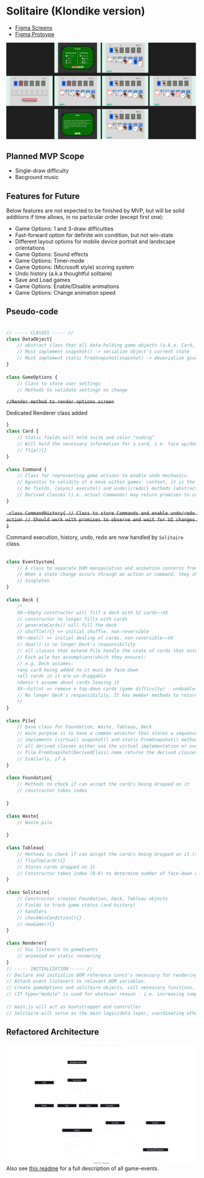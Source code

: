 # Solitaire (Klondike version)

+ [Figma Screens](https://www.figma.com/file/XcEostiwFMu5KNMkTEz4SB/Solitaire-(Klondike)-Browser-Game?type=design&node-id=0%3A1&mode=design&t=e1NEC8xCsmlnMaf9-1)
+ [Figma Protoype](https://www.figma.com/proto/XcEostiwFMu5KNMkTEz4SB/Solitaire-(Klondike)-Browser-Game?type=design&node-id=14-2&t=q113tvyCC0scQbAE-1&scaling=scale-down&page-id=0%3A1&starting-point-node-id=14%3A2&mode=design)

![screen designs](./Solitaire(Klondike)-Browser-Game.png)
## Planned MVP Scope
+ Single-draw difficulty
+ Bacground music
## Features for Future
Below features are not expected to be finished by MVP, but will be solid additions if time allows, in no particular order (except first one):
+ Game Options: 1 and 3-draw difficulties
+ Fast-forward option for definite win condition, but not win-state
+ Different layout options for mobile device portrait and landscape orientations
+ Game Options: Sound effects
+ Game Options: Timer-mode
+ Game Options: (Microsoft style) scoring system
+ Undo history (a.k.a thoughtful solitaire)
+ Save and Load games
+ Game Options: Enable/Disable animations
+ Game Options: Change animation speed
## Pseudo-code
```javascript

// ----- CLASSES ----- //
class DataObject{
    // abstract class that all data-holding game objects (a.k.a. Card, Deck, Tableaux, Waste, Foundations) extend this class.
    // Must implement snapshot() -> serialize object's current state
    // Must implement static FromSnapshot(snapshot) -> deserialize given snapshot to a valid object of type
}

class GameOptions {
    // Class to store user settings
    // Methods to validate settings on change
```

~~`//Render method to render options screen`~~

 Dedicated Renderer class added

```js
}
class Card {
    // Static fields will hold suite and color "coding"
    // Will hold the necessary information for a card, i.e. face up/down, value, suite
    // flip(){}
}

class Command {
    // Class for representing game actions to enable undo mechanics.
    // Agnostic to validity of a move within games' context, it is the creating classes responsiblity to ensure a stored move is valid
    // No fields, (async) execute() and undo()/redo() methods (abstract)
    // Derived classes (i.e. actual Commands) may return promises to consider UI changes taking time
}
```
~~`
class CommandHistory{
    // Class to store Commands and enable undo/redo action
    // Should work with promises to observe and wait for UI changes
}`~~

Command execution, history, undo, redo are now handled by `Solitaire` class.
```js

class EventSystem{
    // A class to separate DOM manipulation and animation concerns from game logic
    // When a state change occurs through an action or command, they should notify the event system, which will call their registered listeners for DOM manipulation
    // Singleton
}

class Deck {
    /*
    XX~~Empty constructor will fill a deck with 52 cards~~XX
    // constructor no longer fills with cards
    // generateCards() will fill the deck
    // shuffle(){} => initial shuffle. non-reversible
    XX~~deal() => initial dealing of cards. non-reversible~~XX
    // deal() is no longer Deck's responsibility
    // all classes that extend Pile handle the state of cards that enter that pile, or leave that pile.
    // Each pile has assumptions(which they ensure):
    // e.g. Deck assumes: 
    +any card being added to it must be face-down
    +all cards in it are un-draggable
    +doesn't assume about cards leaving it
    XX~~hit(n) => remove n top-down cards (game difficulty) - undoable~~XX
    // No longer Deck's responsibility. It has member methods to return cards from its top, but removing and 
    */
}

class Pile{
    // base class for Foundation, Waste, Tableau, Deck
    // main purpose is to have a common ancestor that stores a sequence of cards
    // implements (virtual) snapshot() and static FromSnapshot() methods that allow for saving the current state when passing as event data.
    // all derived classes either use the virtual implementation or override with necessary additions
    // Pile.FromSnapshot(DerivedClass).name returns the derived classes name, used by renderer.
    // Similarly, if a 
}

class Foundation{
    // Methods to check if can accept the card/s being dropped on it
    // constructor takes index

}

class Waste{
    // Waste pile

}

class Tableau{
    // Methods to check if can accept the card/s being dropped on it (reverse of foundation)
    // flipTopCard(){}
    // Stores cards dropped on it
    // Constructor takes index (0-6) to determine number of face-down cards on beginning
}

class Solitaire{
    // Constructor creates Foundation, Deck, Tableau objects
    // Fields to track game status (and history)
    // handlers
    // checkWinCondition(){}
    // newGame(){}
}

class Renderer{
    // has listeners to gameEvents
    // animated or static rendering
}
// ----- INITIALIZATION ----- //
// Declare and initialize DOM reference const's necessary for rendering of above objects
// Attach event listeners to relavant DOM variables.
// Create gameOptions and solitaire objects, call necessary functions.
// (If type="module" is used for whatever reason - i.e. increasing complexity) expose a window.DebuggingObject to contain any functions and variables needed to interact from console

// main.js will act as bootstrapper and controller
// Solitaire will serve as the main logic/data layer, coordinating other classes with events and commands, whereas Renderer is responsible for all rendering through listening to events

```
## Refactored Architecture
![software architecture](./events/architecture.drawio.svg)
Also see [this readme](./events/readme.md) for a full description of all game-events.